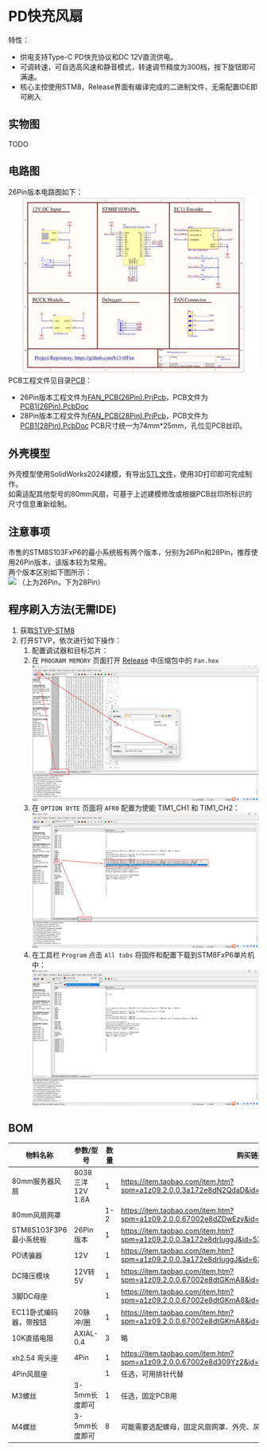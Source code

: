 # PD快充风扇
特性：
- 供电支持Type-C PD快充协议和DC 12V直流供电。
- 可调转速，可自选高风速和静音模式，转速调节精度为300档，按下旋钮即可满速。
- 核心主控使用STM8，Release界面有编译完成的二进制文件，无需配置IDE即可刷入

## 实物图
TODO

## 电路图
26Pin版本电路图如下：  
![](./Images/电路原理图(26Pin).png)
PCB工程文件见目录[PCB](https://github.com/h13-0/Fan/tree/master/PCB)：
- 26Pin版本工程文件为[FAN_PCB(26Pin).PrjPcb](https://github.com/h13-0/Fan/blob/master/PCB/FAN_PCB(26Pin).PrjPcb)，PCB文件为[PCB1(26Pin).PcbDoc](https://github.com/h13-0/Fan/blob/master/PCB/PCB1(26Pin).PcbDoc)
- 28Pin版本工程文件为[FAN_PCB(28Pin).PrjPcb](https://github.com/h13-0/Fan/blob/master/PCB/FAN_PCB(28Pin).PrjPcb)，PCB文件为[PCB1(28Pin).PcbDoc](https://github.com/h13-0/Fan/blob/master/PCB/PCB1(28Pin).PcbDoc)
PCB尺寸统一为74mm\*25mm，孔位见PCB丝印。

## 外壳模型
外壳模型使用SolidWorks2024建模，有导出[STL文件](./Shell/外壳.STL)，使用3D打印即可完成制作。  
如需适配其他型号的80mm风扇，可基于上述建模修改或根据PCB丝印所标识的尺寸信息重新绘制。  

## 注意事项
市售的STM8S103FxP6的最小系统板有两个版本，分别为26Pin和28Pin，推荐使用26Pin版本，该版本较为常用。  
两个版本区别如下图所示：  
![](./Images/STM8S103F2F3%20Module区别.jpg)
（上为26Pin，下为28Pin）

## 程序刷入方法(无需IDE)
1. 获取[STVP-STM8](https://www.st.com.cn/zh/development-tools/stvp-stm8.html#st-get-software)
2. 打开STVP，依次进行如下操作：
    1. 配置调试器和目标芯片：
    2. 在 `PROGRAM MEMORY` 页面打开 [Release]() 中压缩包中的 `Fan.hex` ![](./Images/Step2.2.png)
    3. 在 `OPTION BYTE` 页面将 `AFR0` 配置为使能 TIM1_CH1 和 TIM1_CH2：![](./Images/Step2.3.png)
    4. 在工具栏 `Program` 点击 `All tabs` 将固件和配置下载到STM8FxP6单片机中：![](./Images/Step2.4.png)


## BOM

| 物料名称               | 参数/型号             | 数量 | 购买链接                                                                                         |
| --------------------- | --------------------- | ---- | ----------------------------------------------------------------------------------------------- |
| 80mm服务器风扇         | 8038 三洋 12V 1.8A    | 1    | https://item.taobao.com/item.htm?spm=a1z09.2.0.0.3a172e8dN2QdaD&id=12923471278&_u=a2ncf4788bf0  |
| 80mm风扇网罩           |                      | 1-2  | https://item.taobao.com/item.htm?spm=a1z09.2.0.0.67002e8dZDwEzv&id=652052250420&_u=a2ncf478591d |
| STM8S103F3P6最小系统板 | 26Pin版本             | 1    | https://item.taobao.com/item.htm?spm=a1z09.2.0.0.3a172e8drIuggJ&id=524863693731&_u=a2ncf4783ec0 |
| PD诱骗器               | 12V                  | 1    | https://item.taobao.com/item.htm?spm=a1z09.2.0.0.3a172e8drIuggJ&id=639940641909&_u=a2ncf478ed00 |
| DC降压模块             | 12V转5V               | 1    | https://item.taobao.com/item.htm?spm=a1z09.2.0.0.67002e8dtGKmA8&id=560178970252&_u=a2ncf478929c |
| 3脚DC母座              |                      | 1    | https://item.taobao.com/item.htm?spm=a1z09.2.0.0.67002e8dtGKmA8&id=521786520463&_u=a2ncf478625b |
| EC11卧式编码器，带按钮  | 20脉冲/圈             | 1    | https://item.taobao.com/item.htm?spm=a1z09.2.0.0.67002e8dtGKmA8&id=7872903968&_u=a2ncf478e268   |
| 10K直插电阻            | AXIAL-0.4            | 3    | 略                                                                                              |
| xh2.54 弯头座          | 4Pin                 | 1    | https://item.taobao.com/item.htm?spm=a1z09.2.0.0.67002e8d309Yz2&id=587341434964&_u=a2ncf478175b |
| 4Pin风扇座             |                      | 1    | 任选，可用排针代替                                                                               |
| M3螺丝                 | 3-5mm长度即可        | 1    | 任选，固定PCB用                                                                                  |
| M4螺丝                 | 3-5mm长度即可        | 8    | 可能需要选配螺母，固定风扇网罩、外壳、风扇用，具体型号外观随意                                        |

